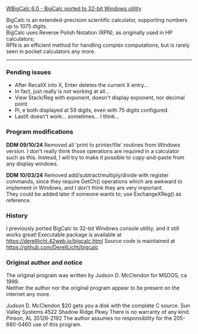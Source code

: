 <ins>WBigCalc 6.0 - BigCalc ported to 32-bit Windows utility</ins>

BigCalc is an extended-precision scientific calculator, supporting numbers up to 1075 digits.  
BigCalc uses Reverse Polish Notation (RPN), as originally used in HP calculators;  
RPN is an efficient method for handling complex computations,
but is rarely seen in pocket calculators any more.

<hr>

### Pending issues

- After RecallX into X, Enter deletes the current X entry...
- In fact, <Enter> just really is not working at all...
- View Stack/Reg with exponent, doesn't display exponent, nor decimal point
- Pi, e both displayed at 59 digits, even with 75 digits configured.
- LastX doesn't work... sometimes... I think...

### Program modifications
**DDM 09/10/24**
Removed all 'print to printer/file' routines from Windows version.
I don't really think those operations are required in a calculator such as this.
Instead, I will try to make it possible to copy-and-paste from any display windows.

**DDM 10/03/24**
Removed add/subtract/multiply/divide with register commands, since they 
require GetCh() operations which are awkward to implement in Windows,
and I don't think they are very important.  
They could be added later if someone wants to; use ExchangeXReg() as reference.

### History
I previously ported BigCalc to 32-bit Windows console utility, and it still works great!
Executable package is available at https://derelllicht.42web.io/bigcalc.html
Source code is maintained at https://github.com/DerellLicht/bigcalc

### Original author and notice
The original program was written by Judson D. McClendon for MSDOS, ca 1999.  
Neither the author nor the original program appear to be present on the internet any more.

 Judson D. McClendon           $20 gets you a disk with the complete C source.
 Sun Valley Systems
 4522 Shadow Ridge Pkwy        There is no warranty of any kind.
 Pinson, AL 35126-2192         The author assumes no responsibility for the
     205-680-0460              use of this program.




